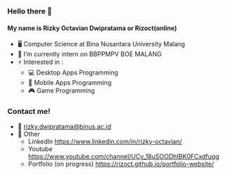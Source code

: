 ### Hello there 👋

#### My name is Rizky Octavian Dwipratama or Rizoct(online)

* 🖥 Computer Science at Bina Nusantara University Malang
* 🔭 I’m currently intern on BBPPMPV BOE MALANG
* ⚡ Interested in : 
  - 💻 Desktop Apps Programming 
  - 📱 Mobile Apps Programming 
  - 🎮 Game Programming 

### Contact me!

* 📧 rizky.dwipratama@binus.ac.id
* 🔗 Other
  - LinkedIn https://www.linkedin.com/in/rizky-octavian/
  - Youtube https://www.youtube.com/channel/UCy_18uSOODhIBK0FCxdfuqg
  - Portfolio (on progress) https://rizoct.github.io/portfolio-website/

<!--
**Rizoct/rizoct** is a ✨ _special_ ✨ repository because its `README.md` (this file) appears on your GitHub profile.

Here are some ideas to get you started:

🔭 I’m currently working on ...
- 🌱 I’m currently learning ...
- 👯 I’m looking to collaborate on ...
- 🤔 I’m looking for help with ...
- 💬 Ask me about ...
- 📫 How to reach me: ...
- 😄 Pronouns: ...
- ⚡ Fun fact: ...
-->
